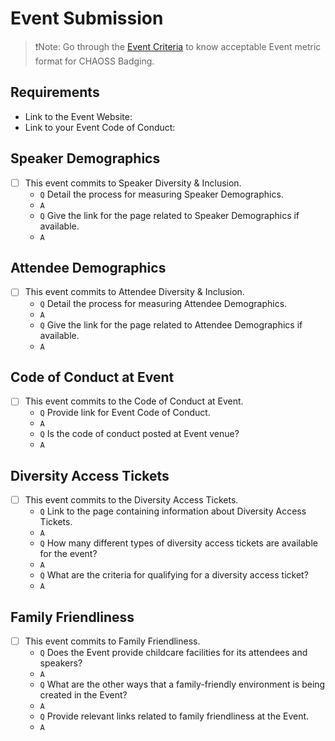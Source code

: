 # Event Submission

> ❗Note: Go through the [Event Criteria](https://github.com/badging/event-diversity-and-inclusion/blob/master/submission/event-criteria.md) to know acceptable Event metric format for CHAOSS Badging.

## Requirements

- Link to the Event Website:
- Link to your Event Code of Conduct:

## Speaker Demographics

- [ ] This event commits to Speaker Diversity & Inclusion.
  - `Q` Detail the process for measuring Speaker Demographics.
  - `A` <!--Descriptive answer-->
  - `Q` Give the link for the page related to Speaker Demographics if available.
  - `A`
 
## Attendee Demographics

- [ ] This event commits to Attendee Diversity & Inclusion.
  - `Q` Detail the process for measuring Attendee Demographics.
  - `A` <!--Descriptive answer-->
  - `Q` Give the link for the page related to Attendee Demographics if available.
  - `A`

## Code of Conduct at Event

- [ ] This event commits to the Code of Conduct at Event.
    - `Q` Provide link for Event Code of Conduct.
    - `A`
    - `Q` Is the code of conduct posted at Event venue?
    - `A` <!--Yes/no answer-->


## Diversity Access Tickets

- [ ] This event commits to the Diversity Access Tickets.
    - `Q` Link to the page containing information about Diversity Access Tickets.
    - `A`
    - `Q` How many different types of diversity access tickets are available for the event?
    - `A` <!--Descriptive answer-->
    - `Q` What are the criteria for qualifying for a diversity access ticket?
    - `A` <!--Descriptive answer-->

## Family Friendliness
- [ ] This event commits to Family Friendliness.
  - `Q` Does the Event provide childcare facilities for its attendees and speakers?
  - `A`
  - `Q` What are the other ways that a family-friendly environment is being created in the Event?
  - `A`
  - `Q` Provide relevant links related to family friendliness at the Event.
  - `A`
